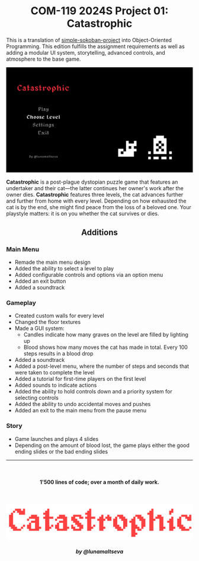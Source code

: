 <h1 align=center> COM-119 2024S Project 01: Catastrophic </h1>

This is a translation of [simple-sokoban-project](https://github.com/toksaitov/simple-sokoban-project) into Object-Oriented Programming. This edition fulfills the assignment requirements as well as adding a modular UI system, storytelling, advanced controls, and atmosphere to the base game.

![titlescreen](data/screenshots/titlescreen.png)

**Catastrophic** is a post-plague dystopian puzzle game that features an undertaker and their cat—the latter continues her owner's work after the owner dies. **Catastrophic** features three levels, the cat advances further and further from home with every level. Depending on how exhausted the cat is by the end, she might find peace from the loss of a beloved one. Your playstyle matters: it is on you whether the cat survives or dies.

<h2 align=center> Additions </h2>

### Main Menu

- Remade the main menu design
- Added the ability to select a level to play
- Added configurable controls and options via an option menu
- Added an exit button
- Added a soundtrack

### Gameplay

- Created custom walls for every level
- Changed the floor textures
- Made a GUI system:
  - Candles indicate how many graves on the level are filled by lighting up
  - Blood shows how many moves the cat has made in total. Every 100 steps results in a blood drop
- Added a soundtrack
- Added a post-level menu, where the number of steps and seconds that were taken to complete the level
- Added a tutorial for first-time players on the first level
- Added sounds to indicate actions
- Added the ability to hold controls down and a priority system for selecting controls
- Added the ability to undo accidental moves and pushes
- Added an exit to the main menu from the pause menu

### Story
- Game launches and plays 4 slides
- Depending on the amount of blood lost, the game plays either the good ending slides or the bad ending slides
---

<br>

<h4 align=center> 1'500 lines of code; over a month of daily work. </h4>

<br>

![Catastrophic](data/screenshots/title.png)

<h5 align=center> by @lunamaltseva </h5>